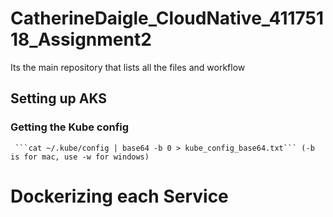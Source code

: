 # CatherineDaigle_CloudNative_41175118_Assignment2
 Its the main repository that lists all the files and workflow


## Setting up AKS

### Getting the Kube config
     ```cat ~/.kube/config | base64 -b 0 > kube_config_base64.txt``` (-b is for mac, use -w for windows)

# Dockerizing each Service





